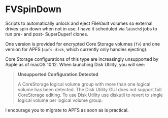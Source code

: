 # FVSpinDown
Scripts to automatically unlock and eject FileVault volumes so external drives spin down when not in use.  I have it scheduled via `launchd` jobs to run pre- and post- SuperDuper! clones.

One version is provided for encrypted Core Storage volumes (`fv`) and one version for APFS (`apfs-disk`, which currently only handles ejecting).

Core Storage configurations of this type are increasingly unsupported by Apple as of macOS 10.12.  When launching Disk Utility, you will see:

> **Unsupported Configuration Detected**
>
> A CoreStorage logical volume group with more than one logical volume has been detected. The Disk Utility GUI does not support full CoreStorage editing. To use Disk Utility use diskutil to revert to single logical volume per logical volume group.

I encourage you to migrate to APFS as soon as is practical.

